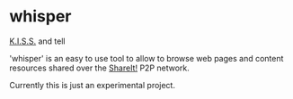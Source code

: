 whisper
=======

[K.I.S.S.](http://en.wikipedia.org/wiki/KISS_principle) and tell

'whisper' is an easy to use tool to allow to browse web pages and content
resources shared over the [ShareIt!](http://shareit.es) P2P network.

Currently this is just an experimental project.
